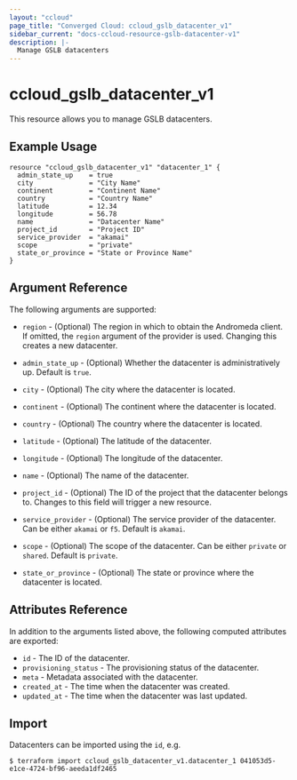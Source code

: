 ```yaml
---
layout: "ccloud"
page_title: "Converged Cloud: ccloud_gslb_datacenter_v1"
sidebar_current: "docs-ccloud-resource-gslb-datacenter-v1"
description: |-
  Manage GSLB datacenters
---
```


# ccloud\_gslb\_datacenter\_v1

This resource allows you to manage GSLB datacenters.

## Example Usage

```hcl
resource "ccloud_gslb_datacenter_v1" "datacenter_1" {
  admin_state_up    = true
  city              = "City Name"
  continent         = "Continent Name"
  country           = "Country Name"
  latitude          = 12.34
  longitude         = 56.78
  name              = "Datacenter Name"
  project_id        = "Project ID"
  service_provider  = "akamai"
  scope             = "private"
  state_or_province = "State or Province Name"
}
```

## Argument Reference

The following arguments are supported:

* `region` - (Optional) The region in which to obtain the Andromeda client. If
  omitted, the `region` argument of the provider is used. Changing this creates
  a new datacenter.

* `admin_state_up` - (Optional) Whether the datacenter is administratively up.
  Default is `true`.

* `city` - (Optional) The city where the datacenter is located.

* `continent` - (Optional) The continent where the datacenter is located.

* `country` - (Optional) The country where the datacenter is located.

* `latitude` - (Optional) The latitude of the datacenter.

* `longitude` - (Optional) The longitude of the datacenter.

* `name` - (Optional) The name of the datacenter.

* `project_id` - (Optional) The ID of the project that the datacenter belongs
  to. Changes to this field will trigger a new resource.

* `service_provider` - (Optional) The service provider of the datacenter. Can
  be either `akamai` or `f5`. Default is `akamai`.

* `scope` - (Optional) The scope of the datacenter. Can be either `private` or
  `shared`. Default is `private`.

* `state_or_province` - (Optional) The state or province where the datacenter
  is located.

## Attributes Reference

In addition to the arguments listed above, the following computed attributes are exported:

* `id` - The ID of the datacenter.
* `provisioning_status` - The provisioning status of the datacenter.
* `meta` - Metadata associated with the datacenter.
* `created_at` - The time when the datacenter was created.
* `updated_at` - The time when the datacenter was last updated.

## Import

Datacenters can be imported using the `id`, e.g.

```hcl
$ terraform import ccloud_gslb_datacenter_v1.datacenter_1 041053d5-e1ce-4724-bf96-aeeda1df2465
```
